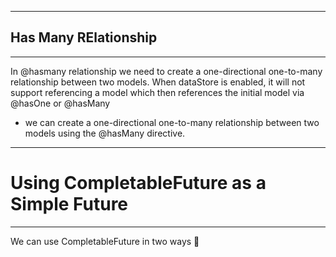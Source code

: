 _____________________________________

## Has Many RElationship
_____________________________________

In @hasmany relationship we need to create a one-directional one-to-many relationship between two models. When dataStore is enabled, it will not support referencing a model which then references the initial model via @hasOne or @hasMany 

- we can create a one-directional one-to-many relationship between two models using the @hasMany directive.


_____________________________________

# Using CompletableFuture as a Simple Future
_____________________________________

We can use CompletableFuture in two ways 🔢
